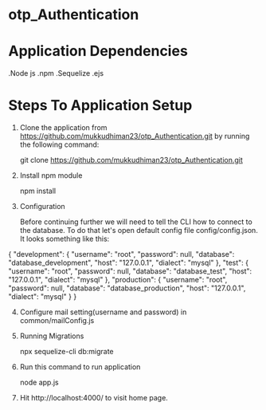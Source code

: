 # otp_Authentication

# Application Dependencies
.Node js
.npm
.Sequelize
.ejs

# Steps To Application Setup
1) Clone the application from https://github.com/mukkudhiman23/otp_Authentication.git by running the following command:
    
    git clone https://github.com/mukkudhiman23/otp_Authentication.git

2) Install npm module  

   npm install 

3) Configuration

   Before continuing further we will need to tell the CLI how to connect to the database. To do that let's open default config file config/config.json. It looks something like this:

  {
    "development": {
      "username": "root",
      "password": null,
      "database": "database_development",
      "host": "127.0.0.1",
      "dialect": "mysql"
    },
    "test": {
      "username": "root",
      "password": null,
      "database": "database_test",
      "host": "127.0.0.1",
      "dialect": "mysql"
    },
    "production": {
      "username": "root",
      "password": null,
      "database": "database_production",
      "host": "127.0.0.1",
      "dialect": "mysql"
    }
  }


4) Configure mail setting(username and password) in common/mailConfig.js

5) Running Migrations

   npx sequelize-cli db:migrate

6) Run this command to run application

   node app.js
   
 7) Hit http://localhost:4000/ to visit home page.  
   
